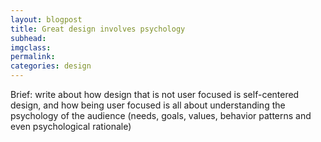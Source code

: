 ```yaml
---
layout: blogpost
title: Great design involves psychology
subhead:
imgclass:
permalink:
categories: design
---
```


Brief: write about how design that is not user focused is self-centered design, and how being user focused is all about understanding the psychology of the audience (needs, goals, values, behavior patterns and even psychological rationale)